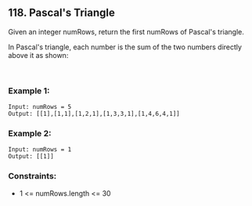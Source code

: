## 118. Pascal's Triangle

Given an integer numRows, return the first numRows of Pascal's triangle.

In Pascal's triangle, each number is the sum of the two numbers directly above it as shown:




<br>

### Example 1:

```
Input: numRows = 5
Output: [[1],[1,1],[1,2,1],[1,3,3,1],[1,4,6,4,1]]
```

### Example 2:

```
Input: numRows = 1
Output: [[1]]
```


### Constraints:

- 1 <= numRows.length <= 30